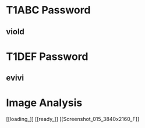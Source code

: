 # T1ABC Password
## viold


# T1DEF Password
## evivi


# Image Analysis
[[loading_]]
[[ready_]]
[[Screenshot_015_3840x2160_F]]